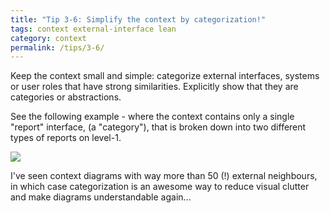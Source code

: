 ```yaml
---
title: "Tip 3-6: Simplify the context by categorization!"
tags: context external-interface lean
category: context
permalink: /tips/3-6/
---
```



Keep the context small and simple: categorize external interfaces, systems or
user roles that have strong similarities. Explicitly show that they are
categories or abstractions.

See the following example - where the context contains only a single "report" interface,
(a "category"), that is broken down into two different types of reports on level-1.

![]({{site.imageurl}}/03-context-abstractions.png)

I've seen context diagrams with way more than 50 (!) external neighbours, in which
case categorization is an awesome way to reduce visual clutter and make diagrams
understandable again...
